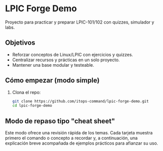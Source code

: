 # LPIC Forge Demo

Proyecto para practicar y preparar LPIC-101/102 con quizzes, simulador y labs.

## Objetivos
- Reforzar conceptos de Linux/LPIC con ejercicios y quizzes.
- Centralizar recursos y prácticas en un solo proyecto.
- Mantener una base modular y testeable.

## Cómo empezar (modo simple)
1. Clona el repo:
   ```bash
   git clone https://github.com/itops-command/lpic-forge-demo.git
   cd lpic-forge-demo
   ```

## Modo de repaso tipo "cheat sheet"
Este modo ofrece una revisión rápida de los temas. Cada tarjeta muestra primero el comando o concepto a recordar y, a continuación, una explicación breve acompañada de ejemplos prácticos para afianzar su uso.

